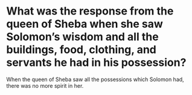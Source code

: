 # What was the response from the queen of Sheba when she saw Solomon’s wisdom and all the buildings, food, clothing, and servants he had in his possession?

When the queen of Sheba saw all the possessions which Solomon had, there was no more spirit in her.
